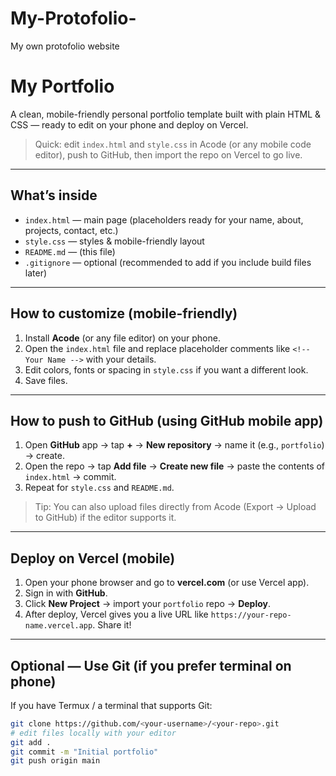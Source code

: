 # My-Protofolio-
My own protofolio website 
# My Portfolio

A clean, mobile-friendly personal portfolio template built with plain HTML & CSS — ready to edit on your phone and deploy on Vercel.

> Quick: edit `index.html` and `style.css` in Acode (or any mobile code editor), push to GitHub, then import the repo on Vercel to go live.

---

## What’s inside
- `index.html` — main page (placeholders ready for your name, about, projects, contact, etc.)
- `style.css`  — styles & mobile-friendly layout
- `README.md`  — (this file)
- `.gitignore` — optional (recommended to add if you include build files later)

---

## How to customize (mobile-friendly)
1. Install **Acode** (or any file editor) on your phone.  
2. Open the `index.html` file and replace placeholder comments like `<!-- Your Name -->` with your details.  
3. Edit colors, fonts or spacing in `style.css` if you want a different look.  
4. Save files.

---

## How to push to GitHub (using GitHub mobile app)
1. Open **GitHub** app → tap **+** → **New repository** → name it (e.g., `portfolio`) → create.  
2. Open the repo → tap **Add file** → **Create new file** → paste the contents of `index.html` → commit.  
3. Repeat for `style.css` and `README.md`.  
> Tip: You can also upload files directly from Acode (Export → Upload to GitHub) if the editor supports it.

---

## Deploy on Vercel (mobile)
1. Open your phone browser and go to **vercel.com** (or use Vercel app).  
2. Sign in with **GitHub**.  
3. Click **New Project** → import your `portfolio` repo → **Deploy**.  
4. After deploy, Vercel gives you a live URL like `https://your-repo-name.vercel.app`. Share it!

---

## Optional — Use Git (if you prefer terminal on phone)
If you have Termux / a terminal that supports Git:
```bash
git clone https://github.com/<your-username>/<your-repo>.git
# edit files locally with your editor
git add .
git commit -m "Initial portfolio"
git push origin main
